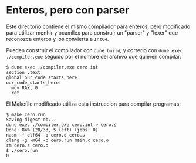 # Enteros, pero con parser

Este directorio contiene el mismo compilador para enteros, pero
modificado para utilizar menhir y ocamllex para construir un "parser"
y "lexer" que reconozca enteros y los convierta a `Int64`.

Pueden construir el compilador con `dune build`, y correrlo con `dune
exec ./compiler.exe` seguido por el nombre del archivo que quieren
compilar:

```{bash}
$ dune exec ./compiler.exe cero.int
section .text
global our_code_starts_here
our_code_starts_here:
  mov RAX, 0
  ret

```

El Makefile modificado utiliza esta instruccion para compilar programas:

```{bash}
$ make cero.run
Saving digest db...
dune exec ./compiler.exe cero.int > cero.s
Done: 84% (28/33, 5 left) (jobs: 0)
nasm -f elf64 -o cero.o cero.s
clang -g -m64 -o cero.run main.c cero.o
rm cero.s cero.o
$ ./cero.run
0
```
